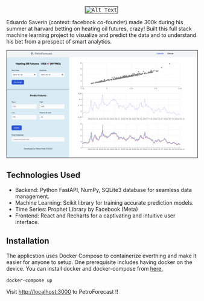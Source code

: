 <p align="center">
  <kbd>
    <img src="./edverdo.gif" alt="Alt Text" width="300" style="border: 2px solid gray">
  </kbd>
</p>

Eduardo Saverin (context: facebook co-founder) made 300k during his summer at harvard betting on heating oil futures, crazy! Built this full stack machine learning project to visualize and predict the data and to understand his bet from a prespect of smart analytics.

<p align="center">
  <kbd>
    <img src="./petroforecast.png" alt="Alt Text" width="700" style="border: 2px solid gray">
  </kbd>
</p>

## Technologies Used

- Backend: Python FastAPI, NumPy, SQLite3 database for seamless data management.
- Machine Learning: Scikit library for training accurate prediction models.
- Time Series: Prophet Library by Facebook (Meta)
- Frontend: React and Recharts for a captivating and intuitive user interface.

## Installation

The applicstion uses Docker Compose to containerize everthing and make it easier for anyone to setup. One prerequisite includes having docker on the device. You can install docker and docker-compose from [here.](https://www.docker.com/products/docker-desktop/)

```shell
docker-compose up
```
Visit [http://localhost:3000](http://localhost:3000) to PetroForecast !!
